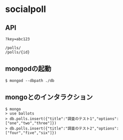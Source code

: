 # socialpoll

## API

`?key=abc123`

```
/polls/
/polls/{id}
```

## mongodの起動

```console
$ mongod --dbpath ./db
```

## mongoとのインタラクション

```console
$ mongo
> use ballots
> db.polls.insert({"title":"調査のテスト1","options":["one","two","three"]})
> db.polls.insert({"title":"調査のテスト2","options":["four","five","six"]})
```
